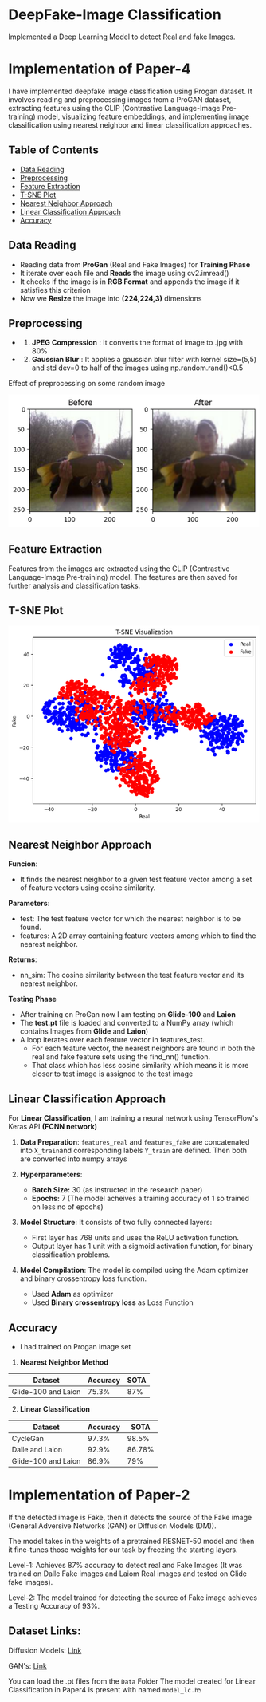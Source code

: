 # DeepFake-Image Classification
Implemented a Deep Learning Model to detect Real and fake Images.
# Implementation of Paper-4
I have implemented deepfake image classification using Progan dataset. It involves reading and preprocessing images from a ProGAN dataset, extracting features using the CLIP (Contrastive Language-Image Pre-training) model, visualizing feature embeddings, and implementing image classification using nearest neighbor and linear classification approaches.

## Table of Contents

- [Data Reading](#data-reading)
- [Preprocessing](#preprocessing)
- [Feature Extraction](#feature-extraction)
- [T-SNE Plot](#tsne-plot)
- [Nearest Neighbor Approach](#nearest-neighbor-approach)
- [Linear Classification Approach](#linear-classification-approach)
- [Accuracy](#accuracy)
## Data Reading
- Reading data from **ProGan** (Real and Fake Images) for **Training Phase**
- It iterate over each file and **Reads** the image using cv2.imread()
- It checks if the image is in **RGB Format** and appends the image if it satisfies this criterion
- Now we **Resize** the image into **(224,224,3)** dimensions

## Preprocessing
- 1. **JPEG Compression** : It converts the format of image to .jpg with 80% 
- 2. **Gaussian Blur** :  It applies a gaussian blur filter with kernel size=(5,5) and std dev=0 to half of the images using np.random.rand()<0.5

Effect of preprocessing on some random image

![Plot](preprocess.png "Before vs After")

## Feature Extraction

Features from the images are extracted using the CLIP (Contrastive Language-Image Pre-training) model. The features are then saved for further analysis and classification tasks.

## T-SNE Plot
![plot](tsne.png "T-SNE Plot of real and fake images")

## Nearest Neighbor Approach

**Funcion**:
- It finds the nearest neighbor to a given test feature vector among a set of feature vectors using cosine similarity.

**Parameters**:
- test: The test feature vector for which the nearest neighbor is to be found.
- features: A 2D array containing feature vectors among which to find the nearest neighbor.

**Returns**:
- nn_sim: The cosine similarity between the test feature vector and its nearest neighbor.

**Testing Phase**
- After training on ProGan now I am testing on **Glide-100** and **Laion**
- The **test.pt** file is loaded and converted to a NumPy array (which contains Images from **Glide** and **Laion**)
- A loop iterates over each feature vector in features_test.
    - For each feature vector, the nearest neighbors are found in both the real and fake feature sets using the find_nn() function.
    - That class which has less cosine similarity which means it is more closer to test image is assigned to the test image 

## Linear Classification Approach

For **Linear Classification**, I am training a neural network using TensorFlow's Keras API **(FCNN network)**

1. **Data Preparation**: `features_real` and `features_fake` are concatenated into `X_train`and corresponding labels `Y_train` are defined. Then both are converted into numpy arrays

2. **Hyperparameters**: 
    - **Batch Size:** 30 (as instructed in the research paper)
    - **Epochs:** 7 (The model acheives a training accuracy of 1 so trained on less no of epochs)

3. **Model Structure**: It consists of two fully connected layers: 
    - First layer has 768 units and uses the ReLU activation function.
    - Output layer has 1 unit with a sigmoid activation function, for binary classification problems.

4. **Model Compilation**: The model is compiled using the Adam optimizer and binary crossentropy loss function. 
    - Used **Adam** as optimizer
    - Used **Binary crossentropy loss** as Loss Function

## Accuracy
- I had trained on Progan image set
1. **Nearest Neighbor Method**
 
| Dataset              |    Accuracy   |     SOTA      |
| -------------------- | ------------- | ------------- |
| Glide-100 and Laion  |    75.3%      |     87%       |


2. **Linear Classification**

| Dataset              |    Accuracy   |     SOTA      |
| -------------------- | ------------- | ------------- |
| CycleGan             |    97.3%      |     98.5%     |
| Dalle and Laion      |    92.9%      |     86.78%    |
| Glide-100 and Laion  |    86.9%      |     79%       |

# Implementation of Paper-2

If the detected image is Fake, then it detects the source of the Fake image (General Adversive Networks (GAN) or Diffusion Models (DM)).

The model takes in the weights of a pretrained RESNET-50 model and then it fine-tunes those weights for our task by freezing the starting layers.

Level-1: Achieves 87% accuracy to detect real and Fake Images (It was trained on Dalle Fake images and Laiom Real images and tested on Glide fake images).

Level-2: The model trained for detecting the source of Fake image achieves a Testing Accuracy of 93%.
## Dataset Links:

Diffusion Models: [Link](https://drive.google.com/file/d/1FXlGIRh_Ud3cScMgSVDbEWmPDmjcrm1t/view)

GAN's: [Link](https://drive.google.com/file/d/1z_fD3UKgWQyOTZIBbYSaQ-hz4AzUrLC1/view)

You can load the .pt files from the `Data` Folder 
The model created for Linear Classification in Paper4 is present with named `model_lc.h5`

